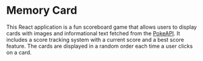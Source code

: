 # Memory Card

This React application is a fun scoreboard game that allows users to display cards with images and informational text fetched from the [PokeAPI](https://pokeapi.co/). It includes a score tracking system with a current score and a best score feature. The cards are displayed in a random order each time a user clicks on a card.
